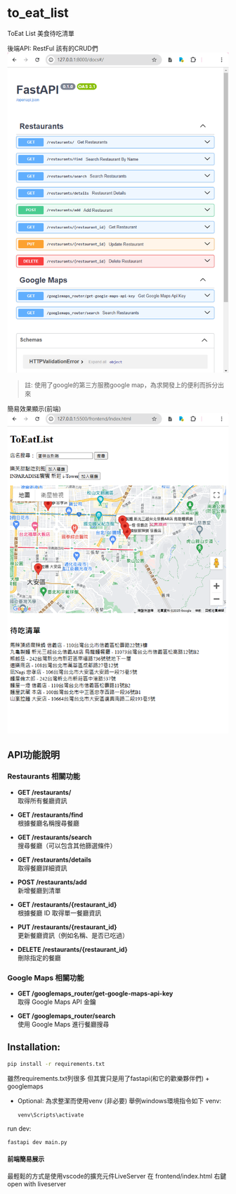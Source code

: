 # to_eat_list

ToEat List
美食待吃清單

後端API: 
RestFul 該有的CRUD們
![APIs](image.png)

> 註: 使用了google的第三方服務google map，為求開發上的便利而拆分出來

簡易效果顯示(前端)
![alt text](image-2.png)


## API功能說明

### Restaurants 相關功能

- **GET /restaurants/**  
  取得所有餐廳資訊 

- **GET /restaurants/find**  
  根據餐廳名稱搜尋餐廳 

- **GET /restaurants/search**  
  搜尋餐廳（可以包含其他篩選條件） 

- **GET /restaurants/details**  
  取得餐廳詳細資訊 

- **POST /restaurants/add**  
  新增餐廳到清單 

- **GET /restaurants/{restaurant_id}**  
  根據餐廳 ID 取得單一餐廳資訊 

- **PUT /restaurants/{restaurant_id}**  
  更新餐廳資訊（例如名稱、是否已吃過） 

- **DELETE /restaurants/{restaurant_id}**  
  刪除指定的餐廳 

### Google Maps 相關功能

- **GET /googlemaps_router/get-google-maps-api-key**  
  取得 Google Maps API 金鑰 

- **GET /googlemaps_router/search**  
  使用 Google Maps 進行餐廳搜尋 




## Installation:

```bash
pip install -r requirements.txt
```

雖然requirements.txt列很多 但其實只是用了fastapi(和它的歡樂夥伴們) + googlemaps

- Optional:
    為求整潔而使用venv (非必要)
    舉例windows環境指令如下
    venv:
    ```cmd
    venv\Scripts\activate
    ```

run dev:
```cmd
fastapi dev main.py
```


#### 前端簡易展示

最輕鬆的方式是使用vscode的擴充元件LiveServer
在 frontend/index.html 右鍵open with liveserver
